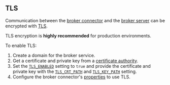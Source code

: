 ## TLS

Communication between the [broker connector](connector.md) and the [broker server](broker-server.md) can be
encrypted with [TLS](https://en.wikipedia.org/wiki/Transport_Layer_Security).

TLS encryption is **highly recommended** for production environments.

To enable TLS:

1. Create a domain for the broker service.
2. Get a certificate and private key from a [certificate authority](https://en.wikipedia.org/wiki/Certificate_authority).
3. Set the [`TLS_ENABLED`](settings.md#TLS_ENABLED) setting to `true` and provide the certificate and private key with the
   [`TLS_CRT_PATH`](settings.md#TLS_CRT_PATH) and [`TLS_KEY_PATH`](settings.md#TLS_KEY_PATH) setting.
4. Configure the broker connector's [properties](connector.md#configuration-properties) to use TLS.